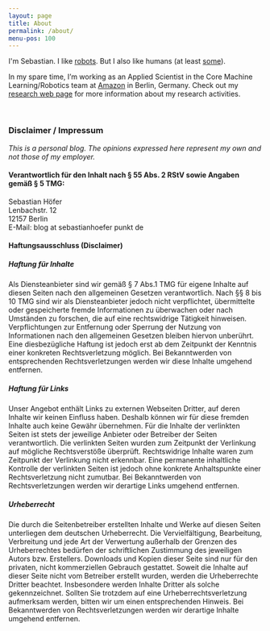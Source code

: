 ```yaml
---
layout: page
title: About
permalink: /about/
menu-pos: 100
---
```


I'm Sebastian. I like [robots](http://static6.businessinsider.com/image/53c6d03decad043552f996ba/countries-around-the-world-are-worried-about-killer-robots.jpg). But I also like humans (at least [some](http://images5.fanpop.com/image/photos/28100000/david-david-hasselhoff-28104576-400-300.jpg)).

In my spare time, I&#8217;m working as an Applied Scientist in the Core Machine Learning/Robotics team at <a title="Amazon Development Center" href="https://de-de.facebook.com/adcgermany/" target="_blank">Amazon</a> in Berlin, Germany.
Check out my <a title="sebastianhoefer.de" href="http://www.sebastianhoefer.de" target="_blank">research web page</a> for more information about my research activities.

<br/>

### Disclaimer / Impressum

<i>This is a personal blog. The opinions expressed here represent my own and not those of my employer.</i>

#### Verantwortlich für den Inhalt nach § 55 Abs. 2 RStV sowie Angaben gemäß § 5 TMG:
Sebastian Höfer<br/>
Lenbachstr. 12<br/>
12157 Berlin<br/>
E-Mail:	blog at sebastianhoefer punkt de<br/>

#### Haftungsausschluss (Disclaimer)

##### Haftung für Inhalte

Als Diensteanbieter sind wir gemäß § 7 Abs.1 TMG für eigene Inhalte auf diesen Seiten nach den allgemeinen Gesetzen verantwortlich. Nach §§ 8 bis 10 TMG sind wir als Diensteanbieter jedoch nicht verpflichtet, übermittelte oder gespeicherte fremde Informationen zu überwachen oder nach Umständen zu forschen, die auf eine rechtswidrige Tätigkeit hinweisen. Verpflichtungen zur Entfernung oder Sperrung der Nutzung von Informationen nach den allgemeinen Gesetzen bleiben hiervon unberührt. Eine diesbezügliche Haftung ist jedoch erst ab dem Zeitpunkt der Kenntnis einer konkreten Rechtsverletzung möglich. Bei Bekanntwerden von entsprechenden Rechtsverletzungen werden wir diese Inhalte umgehend entfernen.

##### Haftung für Links

Unser Angebot enthält Links zu externen Webseiten Dritter, auf deren Inhalte wir keinen Einfluss haben. Deshalb können wir für diese fremden Inhalte auch keine Gewähr übernehmen. Für die Inhalte der verlinkten Seiten ist stets der jeweilige Anbieter oder Betreiber der Seiten verantwortlich. Die verlinkten Seiten wurden zum Zeitpunkt der Verlinkung auf mögliche Rechtsverstöße überprüft. Rechtswidrige Inhalte waren zum Zeitpunkt der Verlinkung nicht erkennbar. Eine permanente inhaltliche Kontrolle der verlinkten Seiten ist jedoch ohne konkrete Anhaltspunkte einer Rechtsverletzung nicht zumutbar. Bei Bekanntwerden von Rechtsverletzungen werden wir derartige Links umgehend entfernen.

##### Urheberrecht

Die durch die Seitenbetreiber erstellten Inhalte und Werke auf diesen Seiten unterliegen dem deutschen Urheberrecht. Die Vervielfältigung, Bearbeitung, Verbreitung und jede Art der Verwertung außerhalb der Grenzen des Urheberrechtes bedürfen der schriftlichen Zustimmung des jeweiligen Autors bzw. Erstellers. Downloads und Kopien dieser Seite sind nur für den privaten, nicht kommerziellen Gebrauch gestattet. Soweit die Inhalte auf dieser Seite nicht vom Betreiber erstellt wurden, werden die Urheberrechte Dritter beachtet. Insbesondere werden Inhalte Dritter als solche gekennzeichnet. Sollten Sie trotzdem auf eine Urheberrechtsverletzung aufmerksam werden, bitten wir um einen entsprechenden Hinweis. Bei Bekanntwerden von Rechtsverletzungen werden wir derartige Inhalte umgehend entfernen.
